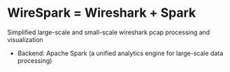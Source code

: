 # WireSpark = Wireshark + Spark
Simplified large-scale and small-scale wireshark pcap processing and visualization

- Backend: Apache Spark (a unified analytics engine for large-scale data processing)

